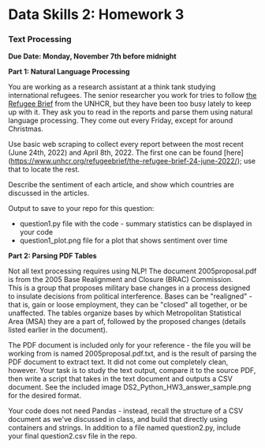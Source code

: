 # Data Skills 2: Homework 3
### Text Processing

__Due Date: Monday, November 7th before midnight__

__Part 1: Natural Language Processing__

You are working as a research assistant at a think tank studying international refugees.  The senior researcher you work for tries to follow 
[the Refugee Brief](https://www.unhcr.org/refugeebrief/) from the UNHCR, but they have been too busy lately to keep up with it.  They ask you
to read in the reports and parse them using natural language processing.  They come out every Friday, except for around Christmas.  

Use basic web scraping to collect every report between the most recent (June 24th, 2022) and April  8th, 2022.  The first one can be found
 [here] (https://www.unhcr.org/refugeebrief/the-refugee-brief-24-june-2022/); use that to locate the rest.

Describe the sentiment of each article, and show which countries are discussed in the articles.

Output to save to your repo for this question:
  * question1.py file with the code - summary statistics can be displayed in your code
  * question1_plot.png file for a plot that shows sentiment over time
  
__Part 2: Parsing PDF Tables__

Not all text processing requires using NLP!  The document 2005proposal.pdf is from the 2005 Base Realignment and Closure (BRAC) Commission.  
This is a group that proposes military base changes in a process designed to insulate decisions from political interference.  Bases can be 
"realigned" - that is, gain or loose employment, they can be "closed" all together, or be unaffected.  The tables organize bases by which 
Metropolitan Statistical Area (MSA) they are a part of, followed by the proposed changes (details listed earlier in the document).

The PDF document is included only for your reference - the file you will be working from is named 2005proposal.pdf.txt, and is the result 
of parsing the PDF document to extract text.  It did not come out completely clean, however.  Your task is to study the text output, 
compare it to the source PDF, then write a script that takes in the text document and outputs a CSV document.  See the included image 
DS2_Python_HW3_answer_sample.png for the desired format.

Your code does not need Pandas - instead, recall the structure of a CSV document as we've discussed in class, and build that directly 
using containers and strings.  In addition to a file named question2.py, include your final question2.csv file in the repo.

